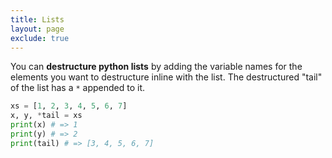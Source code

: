 ```yaml
---
title: Lists
layout: page
exclude: true
---
```


You can **destructure python lists** by adding the variable names for the elements you want to destructure inline with the list. The destructured "tail" of the list has a `*` appended to it.
```python
xs = [1, 2, 3, 4, 5, 6, 7]
x, y, *tail = xs
print(x) # => 1
print(y) # => 2
print(tail) # => [3, 4, 5, 6, 7]
```
<!--stackedit_data:
eyJoaXN0b3J5IjpbLTg3OTcyMTgyM119
-->